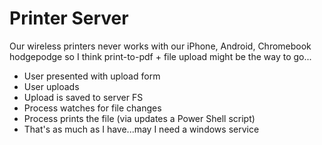 # Printer Server

Our wireless printers never works with our iPhone, Android, Chromebook hodgepodge so I think print-to-pdf + file upload might be the way to go...

* User presented with upload form
* User uploads
* Upload is saved to server FS
* Process watches for file changes
* Process prints the file (via updates a Power Shell script)
* That's as much as I have...may I need a windows service